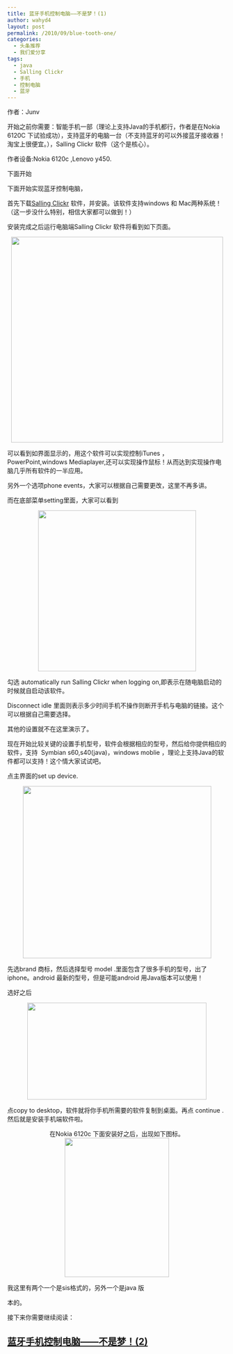 ```yaml
---
title: 蓝牙手机控制电脑——不是梦！(1)
author: wahyd4
layout: post
permalink: /2010/09/blue-tooth-one/
categories:
  - 头条推荐
  - 我们爱分享
tags:
  - java
  - Salling Clickr
  - 手机
  - 控制电脑
  - 蓝牙
---
```

作者：Junv

开始之前你需要：智能手机一部（理论上支持Java的手机都行，作者是在Nokia 6120C 下试验成功），支持蓝牙的电脑一台（不支持蓝牙的可以外接蓝牙接收器！淘宝上很便宜。），Salling Clickr 软件（这个是核心）。

作者设备:Nokia 6120c ,Lenovo y450.

下面开始

下面开始实现蓝牙控制电脑，

首先下载<a title="Salling Clickr" href="http://www.salling.com/Clicker/windows/" target="_blank">Salling Clickr</a> 软件，并安装。该软件支持windows 和 Mac两种系统！（这一步没什么特别，相信大家都可以做到！）

安装完成之后运行电脑端Salling Clickr 软件将看到如下页面。

<p style="text-align: center;">
  <a href="http://www.junv.info/wp-content/uploads/2010/09/搜狗截图_2010-09-19_20-59-02.png"><img class="size-full wp-image-133 aligncenter" title="搜狗截图_2010-09-19_20-59-02" src="http://www.junv.info/wp-content/uploads/2010/09/搜狗截图_2010-09-19_20-59-02.png" alt="" width="487" height="473" /></a>
</p>

可以看到如界面显示的，用这个软件可以实现控制iTunes ，PowerPoint,windows Mediaplayer,还可以实现操作鼠标！从而达到实现操作电脑几乎所有软件的一半应用。

另外一个选项phone events，大家可以根据自己需要更改，这里不再多讲。

而在底部菜单setting里面，大家可以看到

<p style="text-align: center;">
  <a href="http://www.junv.info/wp-content/uploads/2010/09/搜狗截图_2010-09-19_21-06-17.png"><img class="size-full wp-image-134 aligncenter" title="搜狗截图_2010-09-19_21-06-17" src="http://www.junv.info/wp-content/uploads/2010/09/搜狗截图_2010-09-19_21-06-17.png" alt="" width="363" height="370" /></a>
</p>

勾选 automatically run Salling Clickr when logging on,即表示在随电脑启动的时候就自启动该软件。

Disconnect idle 里面则表示多少时间手机不操作则断开手机与电脑的链接。这个可以根据自己需要选择。

其他的设置就不在这里演示了。

现在开始比较关键的设置手机型号，软件会根据相应的型号，然后给你提供相应的软件，支持  Symbian s60,s40(java)，windows moblie ，理论上支持Java的软件都可以支持！这个情大家试试吧。

点主界面的set up device.

<p style="text-align: center;">
  <a href="http://www.junv.info/wp-content/uploads/2010/09/搜狗截图_2010-09-19_21-18-30.png"><img class="size-full wp-image-135 aligncenter" title="搜狗截图_2010-09-19_21-18-30" src="http://www.junv.info/wp-content/uploads/2010/09/搜狗截图_2010-09-19_21-18-30.png" alt="" width="433" height="396" /></a>
</p>

先选brand 商标，然后选择型号 model .里面包含了很多手机的型号，出了iphone。android 最新的型号，但是可能android 用Java版本可以使用！

选好之后

<p style="text-align: center;">
  <a href="http://www.junv.info/wp-content/uploads/2010/09/搜狗截图_2010-09-19_21-21-14.png"><img class="size-full wp-image-136 aligncenter" title="搜狗截图_2010-09-19_21-21-14" src="http://www.junv.info/wp-content/uploads/2010/09/搜狗截图_2010-09-19_21-21-14.png" alt="" width="412" height="223" /></a>
</p>

点copy to desktop，软件就将你手机所需要的软件复制到桌面。再点 continue .然后就是安装手机端软件啦。

<p style="text-align: center;">
  在Nokia 6120c 下面安装好之后，出现如下图标。<a href="http://www.junv.info/wp-content/uploads/2010/09/SuperScreenshot0002.jpg"><img class="size-full wp-image-137 aligncenter" title="SuperScreenshot0002" src="http://www.junv.info/wp-content/uploads/2010/09/SuperScreenshot0002.jpg" alt="" width="240" height="320" /></a>
</p>

我这里有两个一个是sis格式的，另外一个是java 版

本的。

接下来你需要继续阅读：

## [蓝牙手机控制电脑——不是梦！(2)][1]

 [1]: http://www.junv.info/2010/09/19/%e8%93%9d%e7%89%99%e6%89%8b%e6%9c%ba%e6%8e%a7%e5%88%b6%e7%94%b5%e8%84%91%e2%80%94%e2%80%94%e4%b8%8d%e6%98%af%e6%a2%a6%ef%bc%812/